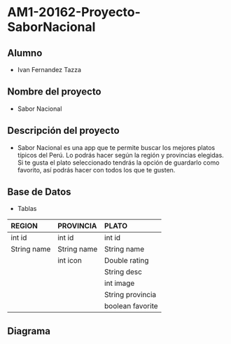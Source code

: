 # AM1-20162-Proyecto-SaborNacional

## Alumno
- Ivan Fernandez Tazza

## Nombre del proyecto 
- Sabor Nacional

## Descripción del proyecto
- Sabor Nacional es una app que te permite buscar los mejores platos típicos del Perú. Lo podrás hacer según la región y provincias elegidas. Si te gusta el plato seleccionado tendrás la opción de guardarlo como favorito, así podrás hacer con todos los que te gusten. 

## Base de Datos
- Tablas

| REGION      | PROVINCIA   | PLATO            |
| :---------- | :---------- | :--------------- |
| int id      | int id      | int id           |
| String name | String name | String name      |
|             | int icon    | Double rating    |
|             |             | String desc      |
|             |             | int image        |
|             |             | String provincia |
|             |             | boolean favorite |

## Diagrama

